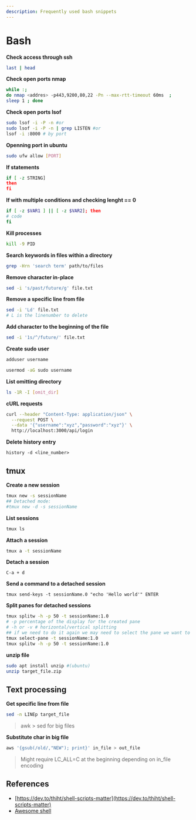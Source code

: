 ```yaml
---
description: Frequently used bash snippets
---
```


# Bash

**Check access through ssh**

```bash
last | head
```

**Check open ports nmap**

```bash
while :; 
do nmap <addres> -p443,9200,80,22 -Pn --max-rtt-timeout 60ms  ;
sleep 1 ; done
```

**Check open ports lsof**

```bash
sudo lsof -i -P -n #or
sudo lsof -i -P -n | grep LISTEN #or
lsof -i :8000 # by port
```

**Openning port in ubuntu**

```bash
sudo ufw allow [PORT]
```

**If statements**

```bash
if [ -z STRING]
then
fi
```

**If with multiple conditions and checking lenght == 0**

```bash
if [ -z $VAR1 ] || [ -z $VAR2]; then
# code
fi
```



**Kill processes**

```bash
kill -9 PID
```

**Search keywords in files within a directory**

```bash
grep -Hrn 'search term' path/to/files
```

**Remove character in-place**

```bash
sed -i 's/past/future/g' file.txt
```

**Remove a specific line from file**

```bash
sed -i 'Ld' file.txt
# L is the linenumber to delete
```
**Add character to the beginning of the file**

```bash
sed -i '1s/^/future/' file.txt
```

**Create sudo user**

```bash
adduser username
```

```bash
usermod -aG sudo username
```

**List omitting directory**

```bash
ls -1R -I [omit_dir]
```

**cURL requests**

```bash
curl --header "Content-Type: application/json" \
  --request POST \
  --data '{"username":"xyz","password":"xyz"}' \
  http://localhost:3000/api/login
```

**Delete history entry**

`history -d <line_number>`

## tmux

**Create a new session**

```bash
tmux new -s sessionName
## Detached mode:
#tmux new -d -s sessionName
```

**List sessions**

```bash
tmux ls
```

**Attach a session**

```bash
tmux a -t sessionName
```

**Detach a session**

```text
C-a + d
```

**Send a command to a detached session**

```text
tmux send-keys -t sessionName.0 "echo 'Hello world'" ENTER
```

**Split panes for detached sessions**

```bash
tmux splitw -h -p 50 -t sessionName:1.0
# -p percentage of the display for the created pane
# -h or -v # horizontal/vertical splitting
## if we need to do it again we may need to select the pane we want to split first
tmux select-pane -t sessionName:1.0
tmux splitw -h -p 50 -t sessionName:1.0
```

**unzip file**

```bash
sudo apt install unzip #(ubuntu)
unzip target_file.zip
```

## Text processing

**Get specific line from file**

```bash
sed -n LINEp target_file
```

> awk > sed for big files

**Substitute char in big file**

```bash
aws '{gsub(/old/,"NEW"); print}' in_file > out_file
```

> Might require LC_ALL=C at the beginning depending on in_file encoding



## References

* [https://dev.to/thiht/shell-scripts-matter](https://dev.to/thiht/shell-scripts-matter)
* [Awesome shell](https://github.com/alebcay/awesome-shell)

